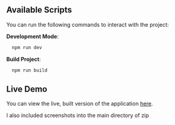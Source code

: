 ## Available Scripts

You can run the following commands to interact with the project:

**Development Mode**:
```bash
  npm run dev
  ```
**Build Project**:

```bash
  npm run build
```

## Live Demo

You can view the live, built version of the application [here](https://angel-list-test-git-main-helgastogova.vercel.app/).

I also included screenshots into the main directory of zip
